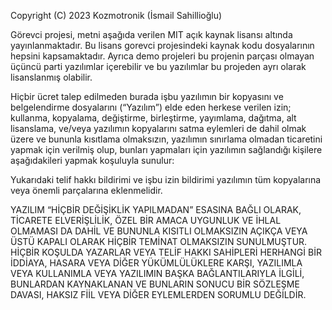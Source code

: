 Copyright (C) 2023 Kozmotronik (İsmail Sahillioğlu)

Görevci projesi, metni aşağıda verilen MIT açık kaynak lisansı altında
yayınlanmaktadır. Bu lisans gorevci projesindeki kaynak kodu dosyalarının 
hepsini kapsamaktadır. Ayrıca demo projeleri bu projenin parçası olmayan üçüncü 
parti yazılımlar içerebilir ve bu yazılımlar bu projeden ayrı olarak 
lisanslanmış olabilir.

Hiçbir ücret talep edilmeden burada işbu yazılımın bir kopyasını ve 
belgelendirme dosyalarını (“Yazılım”) elde eden herkese verilen izin; 
kullanma, kopyalama, değiştirme, birleştirme, yayımlama, dağıtma, 
alt lisanslama, ve/veya yazılımın kopyalarını satma eylemleri de dahil 
olmak üzere ve bununla kısıtlama olmaksızın, yazılımın sınırlama olmadan 
ticaretini yapmak için verilmiş olup, bunları yapmaları için yazılımın 
sağlandığı kişilere aşağıdakileri yapmak koşuluyla sunulur:

Yukarıdaki telif hakkı bildirimi ve işbu izin bildirimi yazılımın tüm 
kopyalarına veya önemli parçalarına eklenmelidir.

YAZILIM “HİÇBİR DEĞİŞİKLİK YAPILMADAN” ESASINA BAĞLI OLARAK, TİCARETE 
ELVERİŞLİLİK, ÖZEL BİR AMACA UYGUNLUK VE İHLAL OLMAMASI DA DAHİL VE BUNUNLA 
KISITLI OLMAKSIZIN AÇIKÇA VEYA ÜSTÜ KAPALI OLARAK HİÇBİR TEMİNAT OLMAKSIZIN 
SUNULMUŞTUR. HİÇBİR KOŞULDA YAZARLAR VEYA TELİF HAKKI SAHİPLERİ HERHANGİ BİR 
İDDİAYA, HASARA VEYA DİĞER YÜKÜMLÜLÜKLERE KARŞI, YAZILIMLA VEYA KULLANIMLA VEYA 
YAZILIMIN BAŞKA BAĞLANTILARIYLA İLGİLİ, BUNLARDAN KAYNAKLANAN VE BUNLARIN 
SONUCU BİR SÖZLEŞME DAVASI, HAKSIZ FİİL VEYA DİĞER EYLEMLERDEN SORUMLU DEĞİLDİR.
